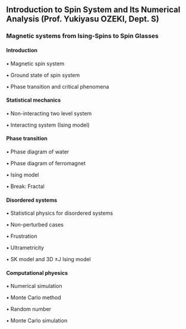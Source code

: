 ## Introduction to Spin System and Its Numerical Analysis (Prof. Yukiyasu OZEKI, Dept. S)

### Magnetic systems from Ising-Spins to Spin Glasses

#### Introduction
• Magnetic spin system

• Ground state of spin system

• Phase transition and critical phenomena

#### Statistical mechanics

• Non-interacting two level system

• Interacting system (Ising model)

#### Phase transition

• Phase diagram of water

• Phase diagram of ferromagnet

• Ising model

• Break: Fractal

#### Disordered systems

• Statistical physics for disordered systems

• Non-perturbed cases

• Frustration

• Ultrametricity

• SK model and 3D ±J Ising model

#### Computational phyesics

• Numerical simulation

• Monte Carlo method

• Random number

• Monte Carlo simulation
